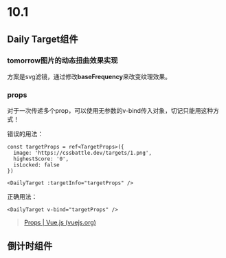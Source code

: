 # 10.1

## Daily Target组件

### tomorrow图片的动态扭曲效果实现

方案是svg滤镜，通过修改**baseFrequency**来改变纹理效果。

### props

对于一次传递多个prop，可以使用无参数的v-bind传入对象，切记只能用这种方式！

错误的用法：

```tsx
const targetProps = ref<TargetProps>({
  image: 'https://cssbattle.dev/targets/1.png',
  highestScore: '0',
  isLocked: false
})

<DailyTarget :targetInfo="targetProps" />
```

正确用法：

```tsx
<DailyTarget v-bind="targetProps" />
```

> [Props | Vue.js (vuejs.org)](https://cn.vuejs.org/guide/components/props.html#prop-validation)
> 

## 倒计时组件